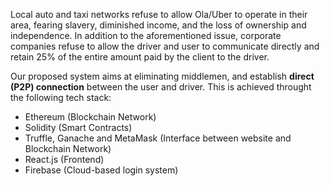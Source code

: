 
Local auto and taxi networks refuse to allow Ola/Uber to operate in their area, fearing slavery, diminished income, and the loss of ownership and independence. 
In addition to the aforementioned issue, corporate companies refuse to allow the driver and user to communicate directly and retain 25% of the entire amount paid by the client to the driver.

Our proposed system aims at eliminating middlemen, and establish **direct (P2P) connection** between the user and driver. This is achieved throught the following tech stack:

- Ethereum (Blockchain Network)
- Solidity (Smart Contracts)
- Truffle, Ganache and MetaMask (Interface between website and Blockchain Network)
- React.js (Frontend)
- Firebase (Cloud-based login system)




